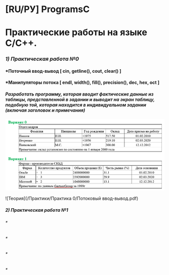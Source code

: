 # [RU/РУ] ProgramsC

# Практические работы на языке С/C++.

### *1) Практическая работа №0*
#### *Поточный ввод-вывод [ cin, getline(), cout, clear() ]
#### *Манипуляторы потока [ endl, width(), fill(), precision(), dec, hex, oct ] 

#### *Разработать программу, которая вводит фактические данные из таблицы, представленной в задании и выводит на экран таблицу, подобную той, которая находится в индивидуальном задании (включая заголовок и примечания)*

![Таблицы](image/практика_0.png)

![Теория](/Практики/Практика 0/Потоковый ввод-вывод.pdf)

##### *2) Практическая работа №1*
###### *
###### *
###### *
###### *
